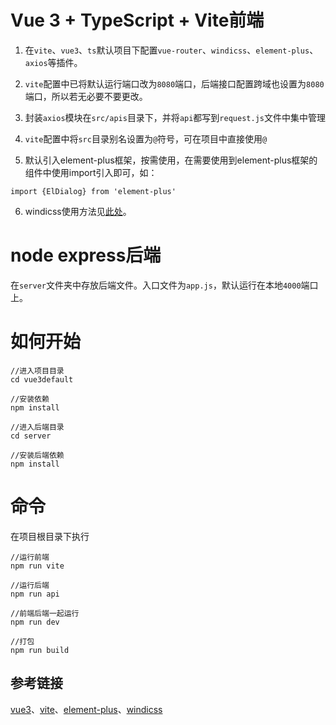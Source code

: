 # Vue 3 + TypeScript + Vite前端

1. 在``vite``、``vue3``、``ts``默认项目下配置``vue-router``、``windicss``、``element-plus``、``axios``等插件。

2. ``vite``配置中已将默认运行端口改为``8080``端口，后端接口配置跨域也设置为``8080``端口，所以若无必要不要更改。

3. 封装```axios```模块在```src/apis```目录下，并将```api```都写到```request.js```文件中集中管理

4. ``vite``配置中将``src``目录别名设置为``@``符号，可在项目中直接使用```@```
5. 默认引入element-plus框架，按需使用，在需要使用到element-plus框架的组件中使用import引入即可，如：
```
import {ElDialog} from 'element-plus'
```

6. windicss使用方法见[此处](https://cn.windicss.org/)。
# node express后端
在```server```文件夹中存放后端文件。入口文件为``app.js``，默认运行在本地``4000``端口上。


# 如何开始
```
//进入项目目录
cd vue3default

//安装依赖
npm install

//进入后端目录
cd server

//安装后端依赖
npm install

```

# 命令
在项目根目录下执行
```
//运行前端
npm run vite

//运行后端
npm run api

//前端后端一起运行
npm run dev

//打包
npm run build
```
## 参考链接
[vue3](https://v3.cn.vuejs.org/)、[vite](https://vitejs.cn/)、[element-plus](https://element-plus.gitee.io/zh-CN/)、[windicss](https://cn.windicss.org/)



